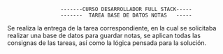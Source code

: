                      -------CURSO DESARROLLADOR FULL STACK-----
                     -------  TAREA BASE DE DATOS NOTAS   -----
                                                       
 Se realiza la entrega de la tarea correspondiente, en la cual se solicitaba realizar una base de datos para guardar notas, se aplican todas las consignas de las tareas, así como la lógica pensada para la solución.
